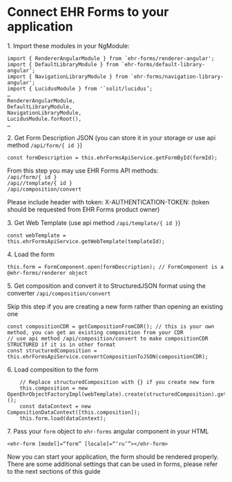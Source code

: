 # Connect EHR Forms to your application

1\. Import these modules in your NgModule:

```
import { RendererAngularModule } from `ehr-forms/renderer-angular';
import { DefaultLibraryModule } from `ehr-forms/default-library-angular’;  
import { NavigationLibraryModule } from `ehr-forms/navigation-library-angular';
import { LucidusModule } from '`solit/lucidus’;  
…  
RendererAngularModule,  
DefaultLibraryModule,  
NavigationLibraryModule,  
LucidusModule.forRoot(),  
…
```

2\. Get Form Description JSON (you can store it in your storage or use api method `/api/form/{ id }`)

```
const formDescription = this.ehrFormsApiService.getFormById(formId);
```

From this step you may use EHR Forms API methods:\
`/api/form/{ id }`\
`/api//template/{ id }`\
`/api/composition/convert`

Please include header with token: X-AUTHENTICATION-TOKEN: (token should be requested from EHR Forms product owner)

3\. Get Web Template (use api method `/api/template/{ id }`)

```
const webTemplate = this.ehrFormsApiService.getWebTemplate(templateId); 
```

4\. Load the form

```
this.form = FormComponent.open(formDescription); // FormComponent is a @ehr-forms/renderer object
```

5\. Get composition and convert it to StructuredJSON format using the converter `/api/composition/convert`

Skip this step if you are creating a new form rather than opening an existing one

```
const compositionCDR = getCompositionFromCDR(); // this is your own method, you can get an existing composition from your CDR  
// use api method /api/composition/convert to make compositionCDR STRUCTURED if it is in other format  
const structuredComposition = this.ehrFormsApiService.convertCompositionToJSON(compositionCDR);
```

6\. Load composition to the form

```
    // Replace structuredComposition with {} if you create new form
    this.composition = new OpenEhrObjectFactoryImpl(webTemplate).create(structuredComposition).get<Composition>();
    const dataContext = new CompositionDataContext([this.composition]);
    this.form.load(dataContext);
```

7\. Pass your `form` object to `ehr-forms` angular component in your HTML

```
<ehr-form [model]=“form” [locale]=“‘ru’”></ehr-form>
```

Now you can start your application, the form should be rendered properly.\
There are some additional settings that can be used in forms, please refer to the next sections of this guide

